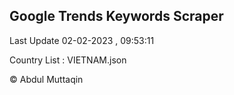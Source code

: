 

## Google Trends Keywords Scraper 
 
Last Update 02-02-2023 , 09:53:11

Country List :
VIETNAM.json



© Abdul Muttaqin 
